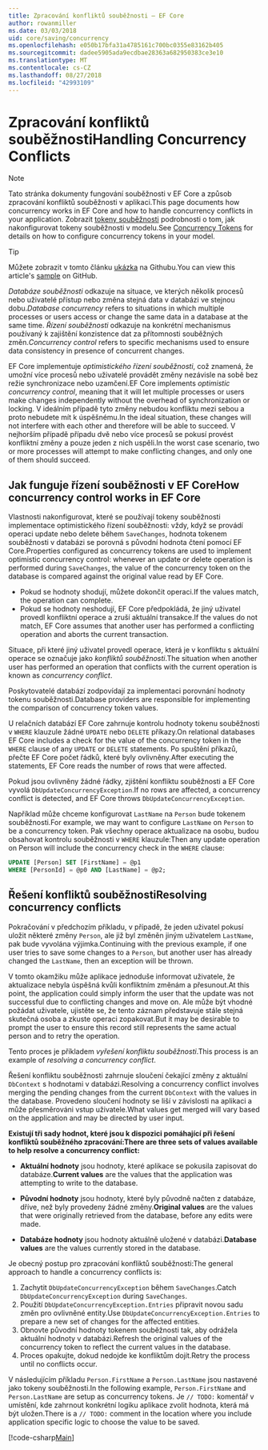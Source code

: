 ```yaml
---
title: Zpracování konfliktů souběžnosti – EF Core
author: rowanmiller
ms.date: 03/03/2018
uid: core/saving/concurrency
ms.openlocfilehash: e050b17bfa31a4785161c700bc0355e83162b405
ms.sourcegitcommit: dadee5905ada9ecdbae28363a682950383ce3e10
ms.translationtype: MT
ms.contentlocale: cs-CZ
ms.lasthandoff: 08/27/2018
ms.locfileid: "42993109"
---
```

# <a name="handling-concurrency-conflicts"></a><span data-ttu-id="9f935-102">Zpracování konfliktů souběžnosti</span><span class="sxs-lookup"><span data-stu-id="9f935-102">Handling Concurrency Conflicts</span></span>

> [!NOTE]
> <span data-ttu-id="9f935-103">Tato stránka dokumenty fungování souběžnosti v EF Core a způsob zpracování konfliktů souběžnosti v aplikaci.</span><span class="sxs-lookup"><span data-stu-id="9f935-103">This page documents how concurrency works in EF Core and how to handle concurrency conflicts in your application.</span></span> <span data-ttu-id="9f935-104">Zobrazit [tokeny souběžnosti](xref:core/modeling/concurrency) podrobnosti o tom, jak nakonfigurovat tokeny souběžnosti v modelu.</span><span class="sxs-lookup"><span data-stu-id="9f935-104">See [Concurrency Tokens](xref:core/modeling/concurrency) for details on how to configure concurrency tokens in your model.</span></span>

> [!TIP]
> <span data-ttu-id="9f935-105">Můžete zobrazit v tomto článku [ukázka](https://github.com/aspnet/EntityFramework.Docs/tree/master/samples/core/Saving/Saving/Concurrency/) na Githubu.</span><span class="sxs-lookup"><span data-stu-id="9f935-105">You can view this article's [sample](https://github.com/aspnet/EntityFramework.Docs/tree/master/samples/core/Saving/Saving/Concurrency/) on GitHub.</span></span>

<span data-ttu-id="9f935-106">_Databáze souběžnosti_ odkazuje na situace, ve kterých několik procesů nebo uživatelé přístup nebo změna stejná data v databázi ve stejnou dobu.</span><span class="sxs-lookup"><span data-stu-id="9f935-106">_Database concurrency_ refers to situations in which multiple processes or users access or change the same data in a database at the same time.</span></span> <span data-ttu-id="9f935-107">_Řízení souběžnosti_ odkazuje na konkrétní mechanismus používaný k zajištění konzistence dat za přítomnosti souběžných změn.</span><span class="sxs-lookup"><span data-stu-id="9f935-107">_Concurrency control_ refers to specific mechanisms used to ensure data consistency in presence of concurrent changes.</span></span>

<span data-ttu-id="9f935-108">EF Core implementuje _optimistického řízení souběžnosti_, což znamená, že umožní více procesů nebo uživatelé provádět změny nezávisle na sobě bez režie synchronizace nebo uzamčení.</span><span class="sxs-lookup"><span data-stu-id="9f935-108">EF Core implements _optimistic concurrency control_, meaning that it will let multiple processes or users make changes independently without the overhead of synchronization or locking.</span></span> <span data-ttu-id="9f935-109">V ideálním případě tyto změny nebudou konfliktu mezi sebou a proto nebudete mít k úspěšnému.</span><span class="sxs-lookup"><span data-stu-id="9f935-109">In the ideal situation, these changes will not interfere with each other and therefore will be able to succeed.</span></span> <span data-ttu-id="9f935-110">V nejhorším případě případu dvě nebo více procesů se pokusí provést konfliktní změny a pouze jeden z nich uspěli.</span><span class="sxs-lookup"><span data-stu-id="9f935-110">In the worst case scenario, two or more processes will attempt to make conflicting changes, and only one of them should succeed.</span></span>

## <a name="how-concurrency-control-works-in-ef-core"></a><span data-ttu-id="9f935-111">Jak funguje řízení souběžnosti v EF Core</span><span class="sxs-lookup"><span data-stu-id="9f935-111">How concurrency control works in EF Core</span></span>

<span data-ttu-id="9f935-112">Vlastnosti nakonfigurovat, které se používají tokeny souběžnosti implementace optimistického řízení souběžnosti: vždy, když se provádí operaci update nebo delete během `SaveChanges`, hodnota tokenem souběžnosti v databázi se porovná s původní hodnota čtení pomocí EF Core.</span><span class="sxs-lookup"><span data-stu-id="9f935-112">Properties configured as concurrency tokens are used to implement optimistic concurrency control: whenever an update or delete operation is performed during `SaveChanges`, the value of the concurrency token on the database is compared against the original value read by EF Core.</span></span>

- <span data-ttu-id="9f935-113">Pokud se hodnoty shodují, můžete dokončit operaci.</span><span class="sxs-lookup"><span data-stu-id="9f935-113">If the values match, the operation can complete.</span></span>
- <span data-ttu-id="9f935-114">Pokud se hodnoty neshodují, EF Core předpokládá, že jiný uživatel provedl konfliktní operace a zruší aktuální transakce.</span><span class="sxs-lookup"><span data-stu-id="9f935-114">If the values do not match, EF Core assumes that another user has performed a conflicting operation and aborts the current transaction.</span></span>

<span data-ttu-id="9f935-115">Situace, při které jiný uživatel provedl operace, která je v konfliktu s aktuální operace se označuje jako _konfliktů souběžnosti_.</span><span class="sxs-lookup"><span data-stu-id="9f935-115">The situation when another user has performed an operation that conflicts with the current operation is known as _concurrency conflict_.</span></span>

<span data-ttu-id="9f935-116">Poskytovatelé databází zodpovídají za implementaci porovnání hodnoty tokenu souběžnosti.</span><span class="sxs-lookup"><span data-stu-id="9f935-116">Database providers are responsible for implementing the comparison of concurrency token values.</span></span>

<span data-ttu-id="9f935-117">U relačních databází EF Core zahrnuje kontrolu hodnoty tokenu souběžnosti v `WHERE` klauzule žádné `UPDATE` nebo `DELETE` příkazy.</span><span class="sxs-lookup"><span data-stu-id="9f935-117">On relational databases EF Core includes a check for the value of the concurrency token in the `WHERE` clause of any `UPDATE` or `DELETE` statements.</span></span> <span data-ttu-id="9f935-118">Po spuštění příkazů, přečte EF Core počet řádků, které byly ovlivněny.</span><span class="sxs-lookup"><span data-stu-id="9f935-118">After executing the statements, EF Core reads the number of rows that were affected.</span></span>

<span data-ttu-id="9f935-119">Pokud jsou ovlivněny žádné řádky, zjištění konfliktu souběžnosti a EF Core vyvolá `DbUpdateConcurrencyException`.</span><span class="sxs-lookup"><span data-stu-id="9f935-119">If no rows are affected, a concurrency conflict is detected, and EF Core throws `DbUpdateConcurrencyException`.</span></span>

<span data-ttu-id="9f935-120">Například může chceme konfigurovat `LastName` na `Person` bude tokenem souběžnosti.</span><span class="sxs-lookup"><span data-stu-id="9f935-120">For example, we may want to configure `LastName` on `Person` to be a concurrency token.</span></span> <span data-ttu-id="9f935-121">Pak všechny operace aktualizace na osobu, budou obsahovat kontrolu souběžnosti v `WHERE` klauzule:</span><span class="sxs-lookup"><span data-stu-id="9f935-121">Then any update operation on Person will include the concurrency check in the `WHERE` clause:</span></span>

``` sql
UPDATE [Person] SET [FirstName] = @p1
WHERE [PersonId] = @p0 AND [LastName] = @p2;
```

## <a name="resolving-concurrency-conflicts"></a><span data-ttu-id="9f935-122">Řešení konfliktů souběžnosti</span><span class="sxs-lookup"><span data-stu-id="9f935-122">Resolving concurrency conflicts</span></span>

<span data-ttu-id="9f935-123">Pokračování v předchozím příkladu, v případě, že jeden uživatel pokusí uložit některé změny `Person`, ale již byl změněn jiným uživatelem `LastName`, pak bude vyvolána výjimka.</span><span class="sxs-lookup"><span data-stu-id="9f935-123">Continuing with the previous example, if one user tries to save some changes to a `Person`, but another user has already changed the `LastName`, then an exception will be thrown.</span></span>

<span data-ttu-id="9f935-124">V tomto okamžiku může aplikace jednoduše informovat uživatele, že aktualizace nebyla úspěšná kvůli konfliktním změnám a přesunout.</span><span class="sxs-lookup"><span data-stu-id="9f935-124">At this point, the application could simply inform the user that the update was not successful due to conflicting changes and move on.</span></span> <span data-ttu-id="9f935-125">Ale může být vhodné požádat uživatele, ujistěte se, že tento záznam představuje stále stejná skutečná osoba a zkuste operaci zopakovat.</span><span class="sxs-lookup"><span data-stu-id="9f935-125">But it may be desirable to prompt the user to ensure this record still represents the same actual person and to retry the operation.</span></span>

<span data-ttu-id="9f935-126">Tento proces je příkladem _vyřešení konfliktu souběžnosti_.</span><span class="sxs-lookup"><span data-stu-id="9f935-126">This process is an example of _resolving a concurrency conflict_.</span></span>

<span data-ttu-id="9f935-127">Řešení konfliktu souběžnosti zahrnuje sloučení čekající změny z aktuální `DbContext` s hodnotami v databázi.</span><span class="sxs-lookup"><span data-stu-id="9f935-127">Resolving a concurrency conflict involves merging the pending changes from the current `DbContext` with the values in the database.</span></span> <span data-ttu-id="9f935-128">Provedeno sloučení hodnoty se liší v závislosti na aplikaci a může přesměrováni vstup uživatele.</span><span class="sxs-lookup"><span data-stu-id="9f935-128">What values get merged will vary based on the application and may be directed by user input.</span></span>

<span data-ttu-id="9f935-129">**Existují tři sady hodnot, které jsou k dispozici pomáhající při řešení konfliktů souběžného zpracování:**</span><span class="sxs-lookup"><span data-stu-id="9f935-129">**There are three sets of values available to help resolve a concurrency conflict:**</span></span>

* <span data-ttu-id="9f935-130">**Aktuální hodnoty** jsou hodnoty, které aplikace se pokusila zapisovat do databáze.</span><span class="sxs-lookup"><span data-stu-id="9f935-130">**Current values** are the values that the application was attempting to write to the database.</span></span>

* <span data-ttu-id="9f935-131">**Původní hodnoty** jsou hodnoty, které byly původně načten z databáze, dříve, než byly provedeny žádné změny.</span><span class="sxs-lookup"><span data-stu-id="9f935-131">**Original values** are the values that were originally retrieved from the database, before any edits were made.</span></span>

* <span data-ttu-id="9f935-132">**Databáze hodnoty** jsou hodnoty aktuálně uložené v databázi.</span><span class="sxs-lookup"><span data-stu-id="9f935-132">**Database values** are the values currently stored in the database.</span></span>

<span data-ttu-id="9f935-133">Je obecný postup pro zpracování konfliktů souběžnosti:</span><span class="sxs-lookup"><span data-stu-id="9f935-133">The general approach to handle a concurrency conflicts is:</span></span>

1. <span data-ttu-id="9f935-134">Zachytit `DbUpdateConcurrencyException` během `SaveChanges`.</span><span class="sxs-lookup"><span data-stu-id="9f935-134">Catch `DbUpdateConcurrencyException` during `SaveChanges`.</span></span>
2. <span data-ttu-id="9f935-135">Použití `DbUpdateConcurrencyException.Entries` připravit novou sadu změn pro ovlivněné entity.</span><span class="sxs-lookup"><span data-stu-id="9f935-135">Use `DbUpdateConcurrencyException.Entries` to prepare a new set of changes for the affected entities.</span></span>
3. <span data-ttu-id="9f935-136">Obnovte původní hodnoty tokenem souběžnosti tak, aby odrážela aktuální hodnoty v databázi.</span><span class="sxs-lookup"><span data-stu-id="9f935-136">Refresh the original values of the concurrency token to reflect the current values in the database.</span></span>
4. <span data-ttu-id="9f935-137">Proces opakujte, dokud nedojde ke konfliktům dojít.</span><span class="sxs-lookup"><span data-stu-id="9f935-137">Retry the process until no conflicts occur.</span></span>

<span data-ttu-id="9f935-138">V následujícím příkladu `Person.FirstName` a `Person.LastName` jsou nastavené jako tokeny souběžnosti.</span><span class="sxs-lookup"><span data-stu-id="9f935-138">In the following example, `Person.FirstName` and `Person.LastName` are setup as concurrency tokens.</span></span> <span data-ttu-id="9f935-139">Je `// TODO:` komentář v umístění, kde zahrnout konkrétní logiku aplikace zvolit hodnota, která má být uložen.</span><span class="sxs-lookup"><span data-stu-id="9f935-139">There is a `// TODO:` comment in the location where you include application specific logic to choose the value to be saved.</span></span>

[!code-csharp[Main](../../../samples/core/Saving/Saving/Concurrency/Sample.cs?name=ConcurrencyHandlingCode&highlight=34-35)]

